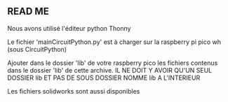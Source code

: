 READ ME
---
Nous avons utilisé l'éditeur python Thonny

Le fichier 'mainCircuitPython.py' est à charger sur la raspberry pi pico wh (sous CircuitPython)

Ajouter dans le dossier 'lib' de votre raspberry pico les fichiers contenus dans le dossier 'lib' de cette archive.
IL NE DOIT Y AVOIR QU'UN SEUL DOSSIER lib ET PAS DE SOUS DOSSIER NOMME lib A L'INTERIEUR

Les fichiers solidworks sont aussi disponibles
